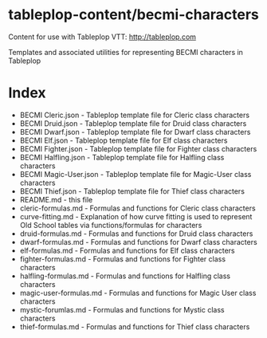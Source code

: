 # tableplop-content/becmi-characters

Content for use with Tableplop VTT: http://tableplop.com

Templates and associated utilities for representing BECMI characters in Tableplop

# Index
- BECMI Cleric.json - Tableplop template file for Cleric class characters
- BECMI Druid.json - Tableplop template file for Druid class characters
- BECMI Dwarf.json - Tableplop template file for Dwarf class characters
- BECMI Elf.json - Tableplop template file for Elf class characters
- BECMI Fighter.json - Tableplop template file for Fighter class characters 
- BECMI Halfling.json - Tableplop template file for Halfling class characters
- BECMI Magic-User.json - Tableplop template file for Magic-User class characters
- BECMI Thief.json - Tableplop template file for Thief class characters
- README.md - this file
- cleric-formulas.md - Formulas and functions for Cleric class characters
- curve-fitting.md - Explanation of how curve fitting is used to represent Old School tables via functions/formulas for characters
- druid-formulas.md - Formulas and functions for Druid class characters
- dwarf-formulas.md - Formulas and functions for Dwarf class characters
- elf-formulas.md - Formulas and functions for Elf class characters
- fighter-formulas.md - Formulas and functions for Fighter class characters
- halfling-formulas.md - Formulas and functions for Halfling class characters
- magic-user-formulas.md - Formulas and functions for Magic User class characters
- mystic-forumlas.md - Formulas and functions for Mystic class characters
- thief-formulas.md - Formulas and functions for Thief class characters
